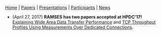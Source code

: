 [Home](README.md) | [Papers](papers.md) | [Presentations](presentations.md) | [Participants](participants.md) | [News](news.md)

* (April 27, 2017) **RAMSES has two papers accepted at HPDC'17!** [Explaining Wide Area Data Transfer Performance](http://dx.doi.org/10.1145/3078597.3078605) and [TCP Throughput Profiles Using Measurements Over Dedicated Connections](http://dx.doi.org/10.1145/3078597.3078615).


